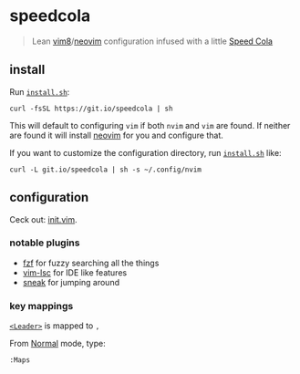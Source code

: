 # speedcola

> Lean [vim8]/[neovim] configuration infused with a little [Speed Cola]

## install

Run [`install.sh`]:
```
curl -fsSL https://git.io/speedcola | sh
```

This will default to configuring `vim` if both `nvim` and `vim` are found. 
If neither are found it will install [neovim] for you and configure that.

If you want to customize the configuration directory, run [`install.sh`] like:
```
curl -L git.io/speedcola | sh -s ~/.config/nvim
```

## configuration

Ceck out: [init.vim](init.vim).

### notable plugins

- [fzf] for fuzzy searching all the things
- [vim-lsc] for IDE like features
- [sneak] for jumping around

### key mappings

[`<Leader>`] is mapped to `,`

From [Normal] mode, type:
```
:Maps
```

[vim8]: https://www.vim.org/
[neovim]: https://neovim.io
[Speed Cola]: http://nazizombies.wikia.com/wiki/Speed_Cola
[`install.sh`]: install.sh
[`<Leader>`]: http://learnvimscriptthehardway.stevelosh.com/chapters/06.html#leader
[fzf]: https://github.com/junegunn/fzf.vim
[vim-lsc]: https://github.com/natebosch/vim-lsc
[sneak]: https://github.com/justinmk/vim-sneak
[Normal]: https://en.wikibooks.org/wiki/Learning_the_vi_Editor/Vim/Modes#normal_(command)

[Neovim FAQ]: https://github.com/neovim/neovim/wiki/FAQ
[Learn Vimscript the Hard Way]: http://learnvimscriptthehardway.stevelosh.com/
[Vimcasts]: http://vimcasts.org/
[Vimulator]: http://thoughtbot.github.io/vimulator/
[Learning the vi Editor/Vim Wiki]: https://en.wikibooks.org/wiki/Learning_the_vi_Editor/Vim
[vi-improved]: https://www.vi-improved.org/
